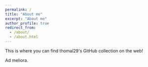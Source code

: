 ```yaml
---
permalink: /
title: "About me"
excerpt: "About me"
author_profile: true
redirect_from: 
  - /about/
  - /about.html
---
```


This is where you can find thomal29's GitHub collection on the web!

Ad meliora.
